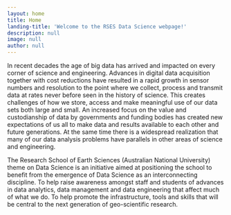 ```yaml
---
layout: home
title: Home
landing-title: 'Welcome to the RSES Data Science webpage!'
description: null
image: null
author: null
---
```


In recent decades the age of big data has arrived and impacted on every corner of science and engineering. Advances in digital data acquisition together with cost reductions have resulted in a rapid growth in sensor numbers and resolution to the point where we collect, process and transmit data at rates never before seen in the history of science. This creates challenges of how we store, access and make meaningful use of our data sets both large and small. An increased focus on the value and custodianship of data by governments and funding bodies has created new expectations of us all to make data and results available to each other and future generations. At the same time there is a widespread realization that many of our data analysis problems have parallels in other areas of science and engineering.

The Research School of Earth Sciences (Australian National University) theme on Data Science is an initiative aimed at positioning the school to benefit from the emergence of Data Science as an interconnecting discipline. To help raise awareness amongst staff and students  of advances in data analytics, data management and data engineering that affect much of what we do. To help promote the infrastructure, tools and skills that will be central to the next generation of geo-scientific research.

